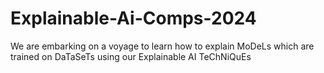 # Explainable-Ai-Comps-2024

We are embarking on a voyage to learn how to explain MoDeLs which are trained on DaTaSeTs using our Explainable AI TeChNiQuEs 
